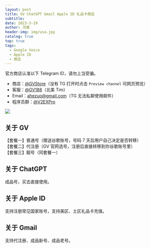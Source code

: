 ```yaml
---
layout: post
title: GV ChatGPT Gmail Apple ID 礼品卡商店
subtitle: 
date: 2023-3-19
author: 河東
header-img: img/usa.jpg
catalog: true
top: true
tags:
  - Google Voice
  - Apple ID
  - 商店
---
```


官方商店认准以下 Telegram ID，请勿上当受骗。

- 商店：[@GVStore](https://t.me/gvstore)（没有 TG 打开时点击 `Preview channel` 可网页预览）
- 客服：[@GV188](https://t.me/GV188)（北美 Tim）
- Email：<ahezuo@gmail.com>（TG 无法私聊使用邮件）
- 程序员群：[@V2EXPro](https://t.me/V2EXPro)

![](https://i.imgur.com/Klt6o98.png)

## 关于 GV

【套餐一】普通号（赠送谷歌账号，号码 7 天后用户自己决定是否转移）\
【套餐二】代注册（GV 官网选号，注册后直接转移到你谷歌账号里）\
【套餐三】靓号（同套餐一）

## 关于 ChatGPT

成品号，买去直接使用。

## 关于 Apple ID

支持注册常见国家账号，支持美区、土区礼品卡充值。

## 关于 Gmail

支持代注册、成品新号、成品老号。